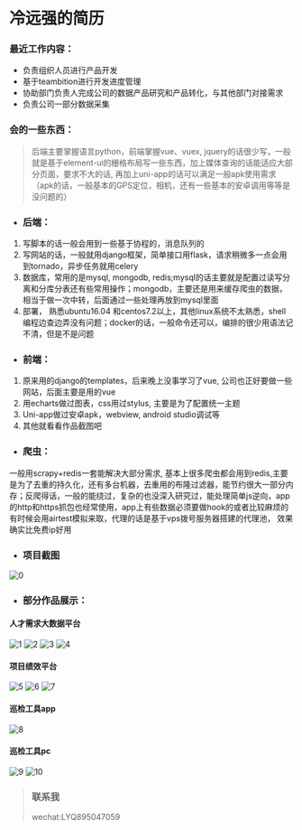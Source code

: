 # 冷远强的简历

### 最近工作内容：  
- 负责组织人员进行产品开发  
- 基于teambition进行开发进度管理  
- 协助部门负责人完成公司的数据产品研究和产品转化，与其他部门对接需求  
- 负责公司一部分数据采集  

### 会的一些东西：  
> 后端主要掌握语言python，前端掌握vue、vuex, jquery的话很少写，一般就是基于element-ui的栅格布局写一些东西，加上媒体查询的话能适应大部分页面，要求不大的话, 再加上uni-app的话可以满足一般apk使用需求（apk的话，一般基本的GPS定位，相机，还有一些基本的安卓调用等等是没问题的）  

- ### 后端：  
1. 写脚本的话一般会用到一些基于协程的，消息队列的  
2. 写网站的话，一般就用django框架，简单接口用flask，请求稍微多一点会用到tornado，异步任务就用celery
3. 数据库，常用的是mysql, mongodb, redis;mysql的话主要就是配置过读写分离和分库分表还有些常用操作；mongodb，主要还是用来缓存爬虫的数据，相当于做一次中转，后面通过一些处理再放到mysql里面
4. 部署， 熟悉ubuntu16.04 和centos7.2以上，其他linux系统不太熟悉，shell编程边查边弄没有问题；docker的话，一般命令还可以，编排的很少用语法记不清，但是不是问题
- ### 前端：
1. 原来用的django的templates，后来晚上没事学习了vue, 公司也正好要做一些网站，后面主要是用的vue
2. 用echarts做过图表，css用过stylus, 主要是为了配置统一主题
3. Uni-app做过安卓apk，webview, android studio调试等
4. 其他就看看作品截图吧  

- ### 爬虫：  
一般用scrapy+redis一套能解决大部分需求, 基本上很多爬虫都会用到redis,主要是为了去重的持久化，还有多台机器，去重用的布隆过滤器，能节约很大一部分内存；反爬得话，一般的能绕过，复杂的也没深入研究过，能处理简单js逆向，app的http和https抓包也经常使用，app上有些数据必须要做hook的或者比较麻烦的有时候会用airtest模拟来取，代理的话是基于vps拨号服务器搭建的代理池， 效果确实比免费ip好用

- ### 项目截图
![0](./files/0.项目.png)
- ### 部分作品展示：
#### 人才需求大数据平台
![1](./files/1.平台主页.png)
![2](./files/2.总体状态.png)
![3](./files/3.专业开设.png)
![4](./files/4.产业发展.png)
#### 项目绩效平台
![5](./files/5.电专.png)
![6](./files/6.电专2.png)
![7](./files/7.电专3.png)
#### 巡检工具app
![8](./files/8app.png)
#### 巡检工具pc
![9](./files/9.app管理后台.png)
![10](./files/10.app管理后台.png)  



>  ### 联系我
> wechat:LYQ895047059
